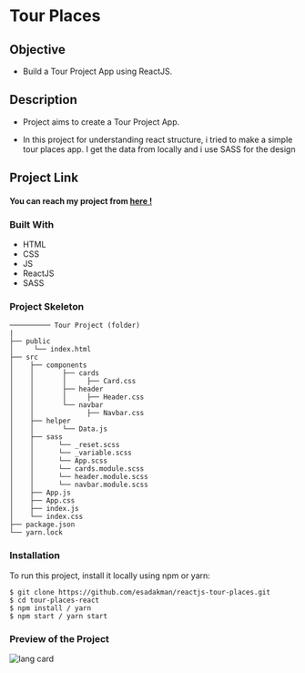 # Tour Places

## Objective

- Build a Tour Project App using ReactJS.

## Description

- Project aims to create a Tour Project App.

- In this project for understanding react structure, i tried to make a simple tour places app. I get the data from locally and i use SASS for the design

## Project Link

#### You can reach my project from [here !](https://react-tour-placess.netlify.app/)

### Built With

- HTML
- CSS
- JS
- ReactJS
- SASS

### Project Skeleton

```
────────── Tour Project (folder)
|
├── public
│     └── index.html
├── src
│    ├── components
│    │       ├── cards
│    │       │     ├── Card.css
│    │       ├── header
│    │       │     ├── Header.css
│    │       └── navbar
│    │             ├── Navbar.css
│    ├── helper
│    │       └── Data.js
│    ├── sass
│    │      └── _reset.scss
│    │      └── _variable.scss
│    │      └── App.scss
│    │      └── cards.module.scss
│    │      └── header.module.scss
│    │      └── navbar.module.scss
│    ├── App.js
│    ├── App.css
│    ├── index.js
│    └── index.css
├── package.json
└── yarn.lock
```

### Installation

To run this project, install it locally using npm or yarn:

```
$ git clone https://github.com/esadakman/reactjs-tour-places.git
$ cd tour-places-react
$ npm install / yarn
$ npm start / yarn start
```

### Preview of the Project

![lang card](https://user-images.githubusercontent.com/98649983/176988266-6921542c-c3ea-4af4-af9d-f550dd53cc8c.gif)
